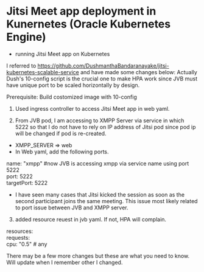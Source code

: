 # Jitsi Meet app deployment in Kunernetes (Oracle Kubernetes Engine)
- running Jitsi Meet app on Kubernetes

I referred to https://github.com/DushmanthaBandaranayake/jitsi-kubernetes-scalable-service and have made some changes below:
Actually Dush's 10-config script is the crucial one to make HPA work since JVB must have unique port to be scaled horizontally by design. 

Prerequisite: Build costomized image with 10-config 

1. Used ingress controller to access Jitsi Meet app in web yaml. 

2. From JVB pod, I am accessing to XMPP Server via service in which 5222 so that I do not have to rely on IP address of Jitsi pod since pod ip will be changed if pod is re-created.
- XMPP_SERVER => web
- In Web yaml, add the following ports. 

 name: "xmpp"   #now JVB is accessing xmpp via service name using port 5222 \
    port: 5222\
    targetPort: 5222 

* I have seen many cases that Jitsi kicked the session as soon as the second participant joins the same meeting. This issue most likely related to port issue between JVB and XMPP server. 

3. added resource reuest in jvb yaml. If not, HPA will complain. 

  resources: \
   requests: \
     cpu: "0.5"  # any  

There may be a few more changes but these are what you need to know. Will update when I remember other I changed. 
